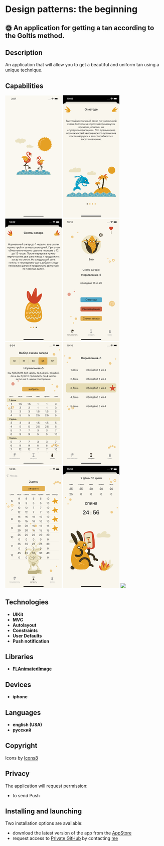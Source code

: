# Design patterns: the beginning

## 🌞 An application for getting a tan according to the Goltis method.

## Description
 <p> An application that will allow you to get a beautiful and uniform tan using a unique technique.</p>

## Capabilities
<p>  </p>

<p>
   <img style="width: 180px;" src="https://github.com/NovikovaOlga/novikovaolga/blob/main/App_appstore/SunTimer/images_suntimer/screen1.png">
   <img style="width: 180px;" src="https://github.com/NovikovaOlga/novikovaolga/blob/main/App_appstore/SunTimer/images_suntimer/screen2.png">
   <img style="width: 180px;" src="https://github.com/NovikovaOlga/novikovaolga/blob/main/App_appstore/SunTimer/images_suntimer/screen3.png">
   <img style="width: 180px;" src="https://github.com/NovikovaOlga/novikovaolga/blob/main/App_appstore/SunTimer/images_suntimer/screen4.png">
   <img style="width: 180px;" src="https://github.com/NovikovaOlga/novikovaolga/blob/main/App_appstore/SunTimer/images_suntimer/screen5.png">
   <img style="width: 180px;" src="https://github.com/NovikovaOlga/novikovaolga/blob/main/App_appstore/SunTimer/images_suntimer/screen6.png">
   <img style="width: 180px;" src="https://github.com/NovikovaOlga/novikovaolga/blob/main/App_appstore/SunTimer/images_suntimer/screen7.png">
   <img style="width: 180px;" src="https://github.com/NovikovaOlga/novikovaolga/blob/main/App_appstore/SunTimer/images_suntimer/screen8.png">
   <img style="width: 180px;" src="https://github.com/NovikovaOlga/novikovaolga/blob/main/App_appstore/SunTimer/video_tantimer/video1.gif">

 <p>

## Technologies
 - **UIKit**
 - **MVC** 
 - **Autolayout**
 - **Constraints**
 - **User Defaults**
 - **Push notification**

## Libraries
 - **[FLAnimatedImage](https://github.com/Flipboard/FLAnimatedImage)**
    
## Devices
 - **iphone**

## Languages 
 - **english (USA)**
 - **русский** 

## Сopyright
 <td>Icons by <a href="https://icons8.ru">Icons8</a></td>
    
## Privacy
The application will request permission:
- to send Push
    
## Installing and launching
Two installation options are available:
 - download the latest version of the app from the <a href="https://apps.apple.com/us/app/sun-timer/id1636716597">AppStore</a>
 - request access to <a href="https://github.com/NovikovaOlga/SunTimer_AppStore">Private GitHub</a> by contacting <a href="https://github.com/NovikovaOlga">me</a>
  
  
